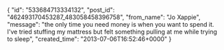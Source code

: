  {
   "id": "533684713334132",
   "post_id": "462493170453287_483058458396758",
   "from_name": "Jo Xappie",
   "message": "the only time you need money is when you want to spend it.  I've tried stuffing my mattress but felt something pulling at me while trying to sleep",
   "created_time": "2013-07-06T16:52:46+0000"
 }

